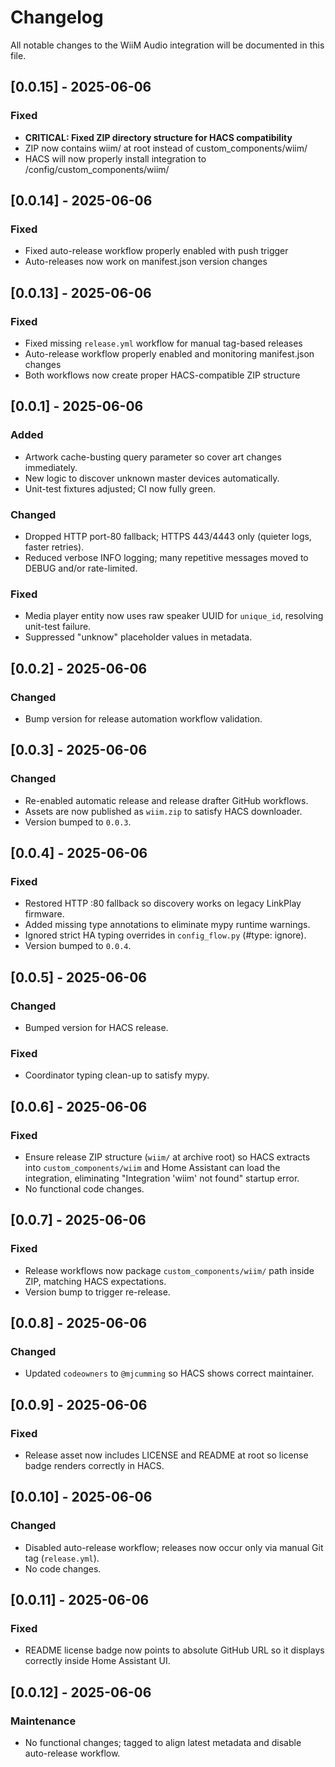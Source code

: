 # Changelog

All notable changes to the WiiM Audio integration will be documented in this file.


## [0.0.15] - 2025-06-06

### Fixed

- **CRITICAL: Fixed ZIP directory structure for HACS compatibility**
- ZIP now contains wiim/ at root instead of custom_components/wiim/
- HACS will now properly install integration to /config/custom_components/wiim/


## [0.0.14] - 2025-06-06

### Fixed

- Fixed auto-release workflow properly enabled with push trigger
- Auto-releases now work on manifest.json version changes


## [0.0.13] - 2025-06-06

### Fixed

- Fixed missing `release.yml` workflow for manual tag-based releases
- Auto-release workflow properly enabled and monitoring manifest.json changes
- Both workflows now create proper HACS-compatible ZIP structure

## [0.0.1] - 2025-06-06

### Added

- Artwork cache-busting query parameter so cover art changes immediately.
- New logic to discover unknown master devices automatically.
- Unit-test fixtures adjusted; CI now fully green.

### Changed

- Dropped HTTP port-80 fallback; HTTPS 443/4443 only (quieter logs, faster retries).
- Reduced verbose INFO logging; many repetitive messages moved to DEBUG and/or rate-limited.

### Fixed

- Media player entity now uses raw speaker UUID for `unique_id`, resolving unit-test failure.
- Suppressed "unknow" placeholder values in metadata.

## [0.0.2] - 2025-06-06

### Changed

- Bump version for release automation workflow validation.

## [0.0.3] - 2025-06-06

### Changed

- Re-enabled automatic release and release drafter GitHub workflows.
- Assets are now published as `wiim.zip` to satisfy HACS downloader.
- Version bumped to `0.0.3`.

## [0.0.4] - 2025-06-06

### Fixed

- Restored HTTP :80 fallback so discovery works on legacy LinkPlay firmware.
- Added missing type annotations to eliminate mypy runtime warnings.
- Ignored strict HA typing overrides in `config_flow.py` (#type: ignore).
- Version bumped to `0.0.4`.

## [0.0.5] - 2025-06-06

### Changed

- Bumped version for HACS release.

### Fixed

- Coordinator typing clean-up to satisfy mypy.

## [0.0.6] - 2025-06-06

### Fixed

- Ensure release ZIP structure (`wiim/` at archive root) so HACS extracts into `custom_components/wiim` and Home Assistant can load the integration, eliminating "Integration 'wiim' not found" startup error.
- No functional code changes.

## [0.0.7] - 2025-06-06

### Fixed

- Release workflows now package `custom_components/wiim/` path inside ZIP, matching HACS expectations.
- Version bump to trigger re-release.

## [0.0.8] - 2025-06-06

### Changed

- Updated `codeowners` to `@mjcumming` so HACS shows correct maintainer.

## [0.0.9] - 2025-06-06

### Fixed

- Release asset now includes LICENSE and README at root so license badge renders correctly in HACS.

## [0.0.10] - 2025-06-06

### Changed

- Disabled auto-release workflow; releases now occur only via manual Git tag (`release.yml`).
- No code changes.

## [0.0.11] - 2025-06-06

### Fixed

- README license badge now points to absolute GitHub URL so it displays correctly inside Home Assistant UI.

## [0.0.12] - 2025-06-06

### Maintenance

- No functional changes; tagged to align latest metadata and disable auto-release workflow.
